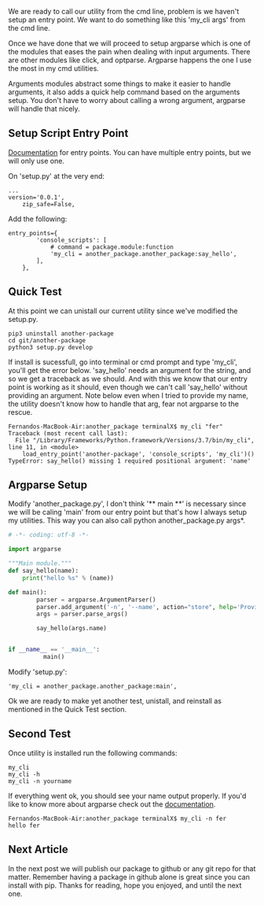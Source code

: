 We are ready to call our utility from the cmd line, problem is we haven't setup an entry point. We want to do something like this 'my_cli args' from the cmd line.

Once we have done that we will proceed to setup argparse which is one of the modules that eases the pain when dealing with input arguments. There are other modules like click, and optparse. Argparse happens the one I use the most in my cmd utilities.

Arguments modules abstract some things to make it easier to handle arguments, it also adds a quick help command based on the arguments setup. You don't have to worry about calling a wrong argument, argparse will handle that nicely.

## Setup Script Entry Point

[Documentation](https://packaging.python.org/specifications/entry-points/) for entry points. You can have multiple entry points, but we will only use one.

On 'setup.py' at the very end:

```
...
version='0.0.1',
    zip_safe=False,
```

Add the following:

```
entry_points={
        'console_scripts': [
            # command = package.module:function
            'my_cli = another_package.another_package:say_hello',
        ],
    },
```

## Quick Test

At this point we can unistall our current utility since we've modified the setup.py.

```
pip3 uninstall another-package
cd git/another-package
python3 setup.py develop
```

If install is sucessfull, go into terminal or cmd prompt and type 'my_cli', you'll get the error below. 'say_hello' needs an argument for the string, and so we get a traceback as we should. And with this we know that our entry point is working as it should, even though we can't call 'say_hello' without providing an argument. Note below even when I tried to provide my name, the utility doesn't know how to handle that arg, fear not argparse to the rescue.

```
Fernandos-MacBook-Air:another_package terminalX$ my_cli "fer"
Traceback (most recent call last):
  File "/Library/Frameworks/Python.framework/Versions/3.7/bin/my_cli", line 11, in <module>
    load_entry_point('another-package', 'console_scripts', 'my_cli')()
TypeError: say_hello() missing 1 required positional argument: 'name'
```

## Argparse Setup

Modify 'another_package.py', I don't think '** main **' is necessary since we will be caling 'main' from our entry point but that's how I always setup my utilities. This way you can also call python another_package.py args\*.

```python
# -*- coding: utf-8 -*-

import argparse

"""Main module."""
def say_hello(name):
    print("hello %s" % (name))

def main():
        parser = argparse.ArgumentParser()
        parser.add_argument('-n', '--name', action="store", help='Provides name')
        args = parser.parse_args()

        say_hello(args.name)


if __name__ == '__main__':
          main()

```

Modify 'setup.py':

```
'my_cli = another_package.another_package:main',
```

Ok we are ready to make yet another test, unistall, and reinstall as mentioned in the Quick Test section.

## Second Test

Once utility is installed run the following commands:

```
my_cli
my_cli -h
my_cli -n yourname
```

If everything went ok, you should see your name output properly.
If you'd like to know more about argparse check out the [documentation](https://docs.python.org/3/library/argparse.html?highlight=argparse#).

```
Fernandos-MacBook-Air:another_package terminalX$ my_cli -n fer
hello fer
```

## Next Article

In the next post we will publish our package to github or any git repo for that matter. Remember having a package in github alone is great since you can install with pip. Thanks for reading, hope you enjoyed, and until the next one.
